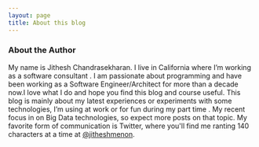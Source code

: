 ```yaml
---
layout: page
title: About this blog
---
```



### About the Author

My name is Jithesh Chandrasekharan. I  live in  California where I’m working as a software consultant . I am passionate about programming and have been working as a Software Engineer/Architect for more than a decade now.I love what I do and hope you find this blog and course useful.
This blog is mainly about my latest experiences or experiments with some technologies, I’m using at work or for fun during my part time . My recent focus in on Big Data technologies, so expect more posts on that topic.
My favorite form of communication is Twitter, where you'll find me ranting 140 characters at a time at [@jitheshmenon](https://twitter.com/jitheshmenon "my twitter profile").

 